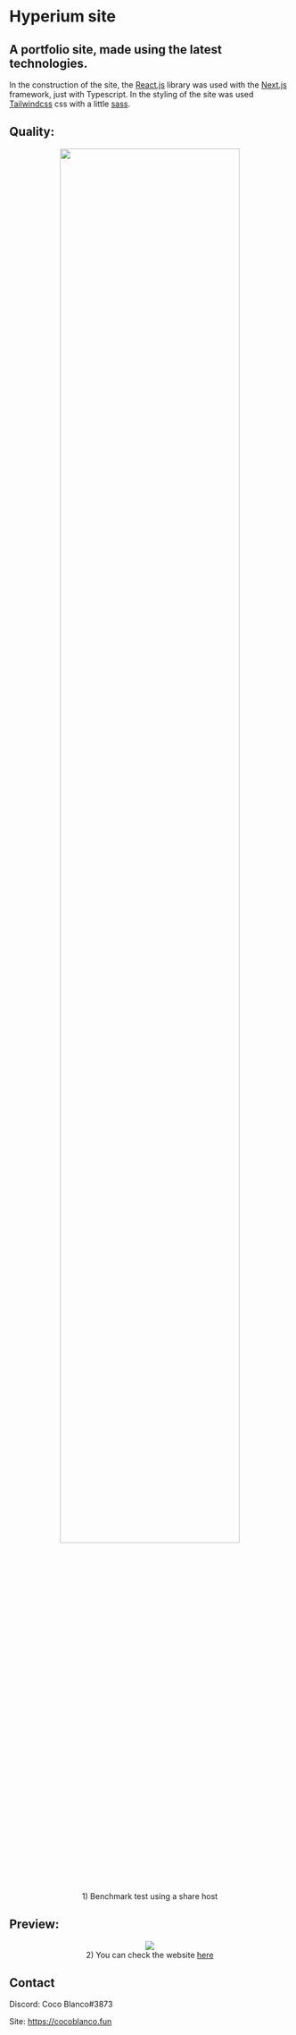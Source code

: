 # Hyperium site

## A portfolio site, made using the latest technologies.

In the construction of the site, the [React.js](https://reactjs.org/) library was used with the [Next.js](https://nextjs.org/) framework, just with Typescript.
In the styling of the site was used [Tailwindcss](https://tailwindcss.com/) css with a little [sass](https://sass-lang.com/).

## Quality:

<div align="center">
<img width="80%" src="https://cdn.discordapp.com/attachments/657744571395997719/874767339768406016/unknown.png">
<br>
 1) Benchmark test using a share host
</div>

## Preview:

<div align="center">
<img src="https://cdn.discordapp.com/attachments/657744571395997719/874765689263628308/unknown.png">
<br>
2) You can check the website <a href="https://wizardly.cocoblanco.fun">here</a>
</div>

## Contact

Discord: Coco Blanco#3873

Site: https://cocoblanco.fun
